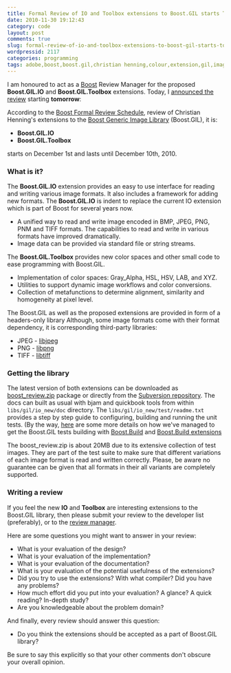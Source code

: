 ```yaml
---
title: Formal Review of IO and Toolbox extensions to Boost.GIL starts TOMORROW
date: 2010-11-30 19:12:43
category: code
layout: post
comments: true
slug: formal-review-of-io-and-toolbox-extensions-to-boost-gil-starts-tomorrow
wordpressid: 2117
categories: programming
tags: adobe,boost,boost.gil,christian henning,colour,extension,gil,image,programming,project,raster,rgb,rgba,toolbox
---
```


I am honoured to act as a [Boost](http://boost.org) Review Manager for the proposed **Boost.GIL.IO** and **Boost.GIL.Toolbox** extensions. Today, I [announced the review](http://thread.gmane.org/gmane.comp.lib.boost.devel/211255) starting **tomorrow**:


According to the [Boost Formal Review Schedule](http://www.boost.org/community/review_schedule.html), review of Christian Henning's extensions to the [Boost Generic Image Library](http://www.boost.org/doc/libs/release/libs/gil/doc/index.html) (Boost.GIL), it is:

* **Boost.GIL.IO**
* **Boost.GIL.Toolbox**

starts on December 1st and lasts until December 10th, 2010.


### What is it?


The **Boost.GIL.IO** extension provides an easy to use interface for reading and writing various image formats. It also includes a framework for adding new formats. The **Boost.GIL.IO** is indent to replace the current IO extension which is part of Boost for several years now.

* A unified way to read and write image encoded in BMP, JPEG, PNG, PNM and TIFF formats. The capabilities to read and write in various formats have improved dramatically.
* Image data can be provided via standard file or string streams.

The **Boost.GIL.Toolbox** provides new color spaces and other small code to ease programming with Boost.GIL.

* Implementation of color spaces: Gray_Alpha, HSL, HSV, LAB, and XYZ.
* Utilities to support dynamic image workflows and color conversions.
* Collection of metafunctions to determine alignment, similarity and homogeneity at pixel level.


The Boost.GIL as well as the proposed extensions are provided in form of a headers-only library Although, some image formats come with their format dependency, it is corresponding third-party libraries:

* JPEG - [libjpeg](http://www.ijg.org/)
* PNG  - [libpng](http://www.libpng.org/pub/png/libpng.html)
* TIFF - [libtiff](http://www.remotesensing.org/libtiff/)


### Getting the library


The latest version of both extensions can be downloaded as [boost_review.zip](http://gil-contributions.googlecode.com/files/boost_review.zip) package or directly from the [Subversion repository](http://code.google.com/p/gil-contributions/source/browse/trunk/gil_2/). The docs can built as usual with bjam and quickbook tools from within `libs/gil/io_new/doc` directory. The `libs/gil/io_new/test/readme.txt` provides a step by step guide to configuring, building and running the unit tests. (By the way, [here](/?p=2113) are some more details on how we've managed to get the Boost.GIL tests building with [Boost.Build](http://www.boost.org/doc/tools/build/index.html) and [Boost.Build extensions](http://svn.boost.org/svn/boost/sandbox/tools/build_extensions/)


The boost_review.zip is about 20MB due to its extensive collection of test images. They are part of the test suite to make sure that different variations of each image format is read and written correctly. Please, be aware no guarantee can be given that all formats in their all variants are completely supported.


### Writing a review


If you feel the new **IO** and **Toolbox** are interesting extensions to the Boost.GIL library, then please submit your review to the developer list (preferably), or to the [review manager](/contact).


Here are some questions you might want to answer in your review:

* What is your evaluation of the design?
* What is your evaluation of the implementation?
* What is your evaluation of the documentation?
* What is your evaluation of the potential usefulness of the extensions?
* Did you try to use the extensions? With what compiler? Did you have any problems?
* How much effort did you put into your evaluation? A glance? A quick reading? In-depth study?
* Are you knowledgeable about the problem domain?


And finally, every review should answer this question:

* Do you think the extensions should be accepted as a part of Boost.GIL library?


Be sure to say this explicitly so that your other comments don't obscure your overall opinion.
